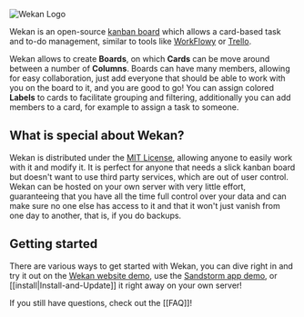 ![Wekan Logo](https://cloud.githubusercontent.com/assets/1730702/9509810/68ce5b08-4c64-11e5-864c-2ac487ba9ee3.png)

Wekan is an open-source [kanban board][] which allows a card-based task and to-do management, similar to tools like [WorkFlowy] or [Trello].

Wekan allows to create **Boards**, on which **Cards** can be move around between a number of **Columns**. Boards can have many members, allowing for easy collaboration, just add everyone that should be able to work with you on the board to it, and you are good to go! You can assign colored **Labels** to cards to facilitate grouping and filtering, additionally you can add members to a card, for example to assign a task to someone.

## What is special about Wekan?
Wekan is distributed under the [MIT License], allowing anyone to easily work with it and modify it. It is perfect for anyone that needs a slick kanban board but doesn't want to use third party services, which are out of user control. Wekan can be hosted on your own server with very little effort, guaranteeing that you have all the time full control over your data and can make sure no one else has access to it and that it won't just vanish from one day to another, that is, if you do backups.

## Getting started
There are various ways to get started with Wekan, you can dive right in and try it out on the [Wekan website demo], use the [Sandstorm app demo], or [[install|Install-and-Update]] it right away on your own server!

If you still have questions, check out the [[FAQ]]!

[kanban board]: https://en.wikipedia.org/wiki/Kanban_board
[workflowy]: https://workflowy.com
[trello]: https://trello.com
[mit license]: https://github.com/wekan/wekan/blob/master/LICENSE
[wekan website demo]: http://newui.libreboard.com
[sandstorm app demo]: https://demo.sandstorm.io/appdemo/m86q05rdvj14yvn78ghaxynqz7u2svw6rnttptxx49g1785cdv1h